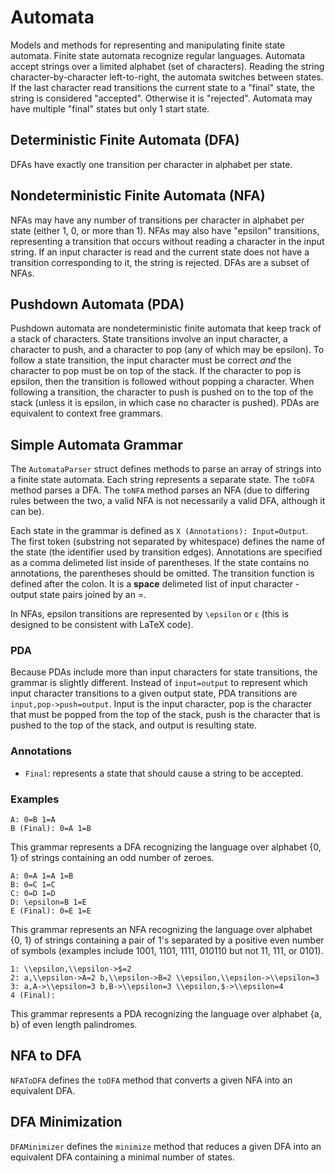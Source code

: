 # Automata
Models and methods for representing and manipulating finite state automata. Finite state automata recognize regular languages.
Automata accept strings over a limited alphabet (set of characters). Reading the string character-by-character left-to-right, 
the automata switches between states. If the last character read transitions the current state to a "final" state, the string
is considered "accepted". Otherwise it is "rejected". Automata may have multiple "final" states but only 1 start state.

## Deterministic Finite Automata (DFA)
DFAs have exactly one transition per character in alphabet per state.

## Nondeterministic Finite Automata (NFA)
NFAs may have any number of transitions per character in alphabet per state (either 1, 0, or more than 1).
NFAs may also have "epsilon" transitions, representing a transition that occurs without reading a character
in the input string. If an input character is read and the current state does not have a transition corresponding
to it, the string is rejected. DFAs are a subset of NFAs.

## Pushdown Automata (PDA)
Pushdown automata are nondeterministic finite automata that keep track of a stack of characters. State transitions involve an input character, a character to push, and a character to pop (any of which may be epsilon). To follow a state transition, the input character must be correct *and* the character to pop must be on top of the stack. If the character to pop is epsilon, then the transition is followed without popping a character. When following a transition, the character to push is pushed on to the top of the stack (unless it is epsilon, in which case no character is pushed). PDAs are equivalent to context free grammars.

## Simple Automata Grammar
The ```AutomataParser``` struct defines methods to parse an array of strings into a finite state automata.
Each string represents a separate state. The ```toDFA``` method parses a DFA. The ```toNFA``` method parses
an NFA (due to differing rules between the two, a valid NFA is not necessarily a valid DFA, although it can be).

Each state in the grammar is defined as ```X (Annotations): Input=Output```. The first token (substring
not separated by whitespace) defines the name of the state (the identifier used by transition edges). Annotations
are specified as a comma delimeted list inside of parentheses. If the state contains no annotations, the
parentheses should be omitted. The transition function is defined after the colon. It is a **space** delimeted
list of input character - output state pairs joined by an =.

In NFAs, epsilon transitions are represented by ```\epsilon``` or ```ε``` (this is designed to be consistent with LaTeX code).

### PDA
Because PDAs include more than input characters for state transitions, the grammar is slightly different. Instead of ```input=output``` to represent which input character transitions to a given output state, PDA transitions are ```input,pop->push=output```. Input is the input character, pop is the character that must be popped from the top of the stack, push is the character that is pushed to the top of the stack, and output is resulting state.

### Annotations
* ```Final```: represents a state that should cause a string to be accepted.

### Examples
```
A: 0=B 1=A
B (Final): 0=A 1=B
```
This grammar represents a DFA recognizing the language over alphabet {0, 1} of strings
containing an odd number of zeroes.

```
A: 0=A 1=A 1=B
B: 0=C 1=C
C: 0=D 1=D
D: \epsilon=B 1=E
E (Final): 0=E 1=E
```
This grammar represents an NFA recognizing the language over alphabet {0, 1} of strings
containing a pair of 1's separated by a positive even number of symbols (examples include
1001, 1101, 1111, 010110 but not 11, 111, or 0101).

```
1: \\epsilon,\\epsilon->$=2
2: a,\\epsilon->A=2 b,\\epsilon->B=2 \\epsilon,\\epsilon->\\epsilon=3
3: a,A->\\epsilon=3 b,B->\\epsilon=3 \\epsilon,$->\\epsilon=4
4 (Final):
```
This grammar represents a PDA recognizing the language over alphabet {a, b} of even
length palindromes.

## NFA to DFA
```NFAToDFA``` defines the ```toDFA``` method that converts a given NFA into an equivalent DFA.

## DFA Minimization
```DFAMinimizer``` defines the ```minimize``` method that reduces a given DFA into an equivalent
DFA containing a minimal number of states.
